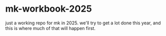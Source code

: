 # mk-workbook-2025

just a working repo for mk in 2025. we'll try to get a lot done this year, and this is where much of that will happen first.